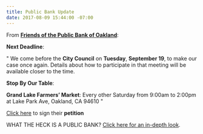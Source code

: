 ```yaml
---
title: Public Bank Update
date: 2017-08-09 15:44:00 -07:00
---
```


From [**Friends of the Public Bank of Oakland**](https://friendsofpublicbankofoakland.org/next-meeting-and-other-events/):

**Next Deadline**:

"  We come before the **City Council** on **Tuesday**, **September 19**, to make our case once again. Details about how to participate in that meeting will be available closer to the time. 

**Stop By Our Table**:

**Grand Lake Farmers’ Market**: Every other Saturday from 9:00am to 2:00pm at Lake Park Ave, Oakland, CA 94610  "

[Click here](https://friendsofpublicbankofoakland.org/petition/) to sign their **petition**

WHAT THE HECK IS A PUBLIC BANK?  [Click here for an in-depth look](https://friendsofpublicbankofoakland.org/wp-content/uploads/2017/02/pb-oakland-3-11-16.pdf).
